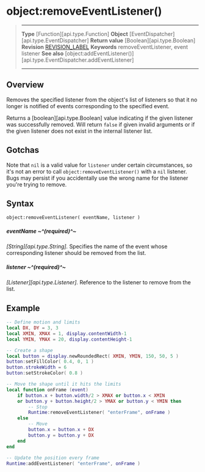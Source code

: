 # object:removeEventListener()

> --------------------- ------------------------------------------------------------------------------------------
> __Type__              [Function][api.type.Function]
> __Object__            [EventDispatcher][api.type.EventDispatcher]
> __Return value__      [Boolean][api.type.Boolean]
> __Revision__          [REVISION_LABEL](REVISION_URL)
> __Keywords__          removeEventListener, event listener
> __See also__          [object:addEventListener()][api.type.EventDispatcher.addEventListener]
> --------------------- ------------------------------------------------------------------------------------------


## Overview

Removes the specified listener from the object's list of listeners so that it no longer is notified of events corresponding to the specified event.

Returns a [boolean][api.type.Boolean] value indicating if the given listener was successfully removed. Will return `false` if given invalid arguments or if the given listener does not exist in the internal listener list.


## Gotchas

Note that `nil` is a valid value for `listener` under certain circumstances, so it's not an error to call `object:removeEventListener()` with a `nil` listener. Bugs may persist if you accidentally use the wrong name for the listener you're trying to remove.

## Syntax

	object:removeEventListener( eventName, listener )

##### eventName ~^(required)^~
_[String][api.type.String]._ Specifies the name of the event whose corresponding listener should be removed from the list.

##### listener ~^(required)^~
_[Listener][api.type.Listener]._ Reference to the listener to remove from the list.


## Example

``````lua
-- Define motion and limits
local DX, DY = 3, 3
local XMIN, XMAX = 1, display.contentWidth-1
local YMIN, YMAX = 20, display.contentHeight-1

-- Create a shape 
local button = display.newRoundedRect( XMIN, YMIN, 150, 50, 5 )
button:setFillColor( 0.4, 0, 1 )
button.strokeWidth = 6
button:setStrokeColor( 0.8 )

-- Move the shape until it hits the limits
local function onFrame (event)
    if button.x + button.width/2 > XMAX or button.x < XMIN 
    or button.y + button.height/2 > YMAX or button.y < YMIN then
        -- Stop
        Runtime:removeEventListener( "enterFrame", onFrame )
    else
        -- Move
        button.x = button.x + DX
        button.y = button.y + DX
    end
end
 
-- Update the position every frame
Runtime:addEventListener( "enterFrame", onFrame )
``````
